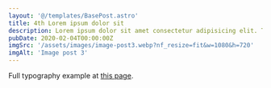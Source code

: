 ```yaml
---
layout: '@/templates/BasePost.astro'
title: 4th Lorem ipsum dolor sit
description: Lorem ipsum dolor sit amet consectetur adipisicing elit. Tenetur vero esse non molestias eos excepturi.
pubDate: 2020-02-04T00:00:00Z
imgSrc: '/assets/images/image-post3.webp?nf_resize=fit&w=1080&h=720'
imgAlt: 'Image post 3'
---
```


Full typography example at [this page](./sixth-post).
